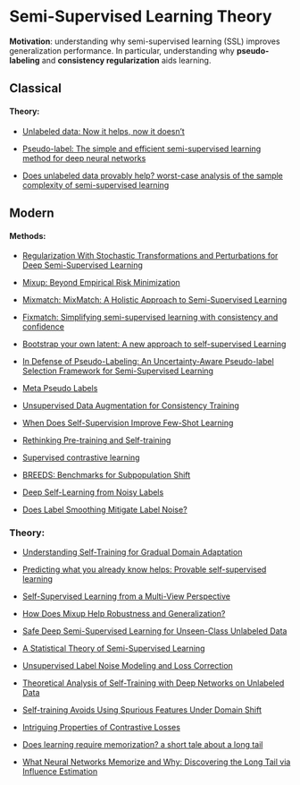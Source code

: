 # Semi-Supervised Learning Theory

**Motivation**: understanding why semi-supervised learning (SSL) improves generalization performance. 
In particular, understanding why **pseudo-labeling** and **consistency regularization** aids learning. 

## Classical

#### Theory:
- [Unlabeled data: Now it helps, now it doesn’t](https://papers.nips.cc/paper/2008/hash/07871915a8107172b3b5dc15a6574ad3-Abstract.html)
- [Pseudo-label: The simple and efficient semi-supervised learning method for deep neural
networks](https://github.com/emintham/Papers/blob/master/Lee-%20Pseudo-Label:%20The%20Simple%20and%20Efficient%20Semi-Supervised%20Learning%20Method%20for%20Deep%20Neural%20Networks.pdf)

- [Does unlabeled data provably help? worst-case analysis of the sample
complexity of semi-supervised learning](https://www.learningtheory.org/colt2008/papers/92-Ben-David.pdf)

## Modern

#### Methods:
- [Regularization With Stochastic Transformations and Perturbations for Deep Semi-Supervised Learning](https://arxiv.org/abs/1606.04586)
- [Mixup: Beyond Empirical Risk Minimization](https://arxiv.org/abs/1710.09412)
- [Mixmatch: MixMatch: A Holistic Approach to Semi-Supervised Learning](https://arxiv.org/abs/1905.02249)

- [Fixmatch: Simplifying semi-supervised learning with consistency and confidence](https://arxiv.org/abs/2001.07685)
- [Bootstrap your own latent: A new approach to self-supervised Learning](https://arxiv.org/pdf/2006.07733.pdf)
- [In Defense of Pseudo-Labeling: An Uncertainty-Aware Pseudo-label Selection Framework for Semi-Supervised Learning](https://arxiv.org/abs/2101.06329)
- [Meta Pseudo Labels](https://arxiv.org/abs/2003.10580)
- [Unsupervised Data Augmentation for Consistency Training](https://arxiv.org/pdf/1904.12848.pdf)
- [When Does Self-Supervision Improve Few-Shot Learning](https://arxiv.org/abs/1910.03560)
- [Rethinking Pre-training and Self-training](https://arxiv.org/abs/2006.06882)
- [Supervised contrastive learning](https://arxiv.org/abs/2004.11362)
- [BREEDS: Benchmarks for Subpopulation Shift](https://arxiv.org/abs/2008.04859)
- [Deep Self-Learning from Noisy Labels](https://openaccess.thecvf.com/content_ICCV_2019/html/Han_Deep_Self-Learning_From_Noisy_Labels_ICCV_2019_paper)
- [Does Label Smoothing Mitigate Label Noise?](https://arxiv.org/pdf/2003.02819)

### Theory:
- [Understanding Self-Training for Gradual Domain Adaptation](https://arxiv.org/pdf/2002.11361.pdf)
- [Predicting what you already know helps: Provable self-supervised learning](https://arxiv.org/pdf/2008.01064.pdf)
- [Self-Supervised Learning from a Multi-View Perspective](https://arxiv.org/pdf/2006.05576.pdf)


- [How Does Mixup Help Robustness and Generalization?](https://arxiv.org/pdf/2010.04819.pdf)
- [Safe Deep Semi-Supervised Learning for Unseen-Class Unlabeled Data](http://proceedings.mlr.press/v119/guo20i.html)
- [A Statistical Theory of Semi-Supervised Learning](https://arxiv.org/abs/2008.05913)

- [Unsupervised Label Noise Modeling and Loss Correction](https://arxiv.org/abs/1904.11238)
- [Theoretical Analysis of Self-Training with Deep Networks on Unlabeled Data]()
- [Self-training Avoids Using Spurious Features Under Domain Shift](https://arxiv.org/abs/2006.10032) 
- [Intriguing Properties of Contrastive Losses]()
- [Does learning require memorization? a short tale about a long tail]()
- [What Neural Networks Memorize and Why: Discovering the Long Tail via Influence Estimation]()

<!---
Q: Distinction between self-training, pseudo-labeling, and consistency regularization?
-->
